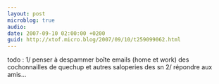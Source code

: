 ```yaml
---
layout: post
microblog: true
audio: 
date: 2007-09-10 02:00:00 +0200
guid: http://xtof.micro.blog/2007/09/10/t259099062.html
---
```

todo : 1/ penser à despammer boîte emails (home et work) des cochonnailles de quechup et autres saloperies des sn 2/ répondre aux amis...
